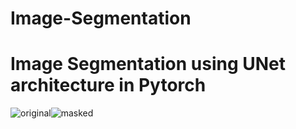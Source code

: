 # Image-Segmentation
# Image Segmentation using UNet architecture in Pytorch

![original](https://user-images.githubusercontent.com/75773763/162561212-9271688b-5848-4ab9-b1ab-4d267ce19c3d.png)![masked](https://user-images.githubusercontent.com/75773763/162561153-5da4583f-47d9-4201-9e70-838b1c5b8eea.png)

